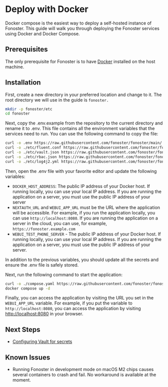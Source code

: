 # Deploy with Docker

Docker compose is the easiest way to deploy a self-hosted instance of Fonoster. This guide will walk you through deploying the Fonoster services using Docker and Docker Compose.

## Prerequisites

The only prerequisite for Fonoster is to have [Docker](https://docs.docker.com/get-docker/) installed on the host machine.

## Installation

First, create a new directory in your preferred location and change to it. The root directory we will use in the guide is `fonoster.`

```bash
mkdir -p fonoster/etc
cd fonoster
```

Next, copy the .env.example from the repository to the current directory and rename it to .env. This file contains all the environment variables that the services need to run. You can use the following command to copy the file:

```bash
curl -o .env https://raw.githubusercontent.com/fonoster/fonoster/main/.env.example
curl -o ./etc/fluent.conf https://raw.githubusercontent.com/fonoster/fonoster/main/etc/fluent.conf
curl -o ./etc/vault.json https://raw.githubusercontent.com/fonoster/fonoster/main/etc/vault.json
curl -o ./etc/rbac.json https://raw.githubusercontent.com/fonoster/fonoster/main/mods/apiserver/etc/rbac.json
curl -o ./etc/log4j2.yml https://raw.githubusercontent.com/fonoster/fonoster/main/etc/log4j2.yml
```

Then, open the .env file with your favorite editor and update the following variables:

- `DOCKER_HOST_ADDRESS`: The public IP address of your Docker host. If running locally, you can use your local IP address. If you are running the application on a server, you must use the public IP address of your server
- `NEXTAUTH_URL` and `WEBUI_APP_URL` must be the URL where the application will be accessible. For example, if you run the application locally, you can use `http://localhost:8080`. If you are running the application on a server in the cloud, you can use, for example, `https://fonoster.example.com`
- `WEBUI_TEST_PHONE_SERVER` - The public IP address of your Docker host. If running locally, you can use your local IP address. If you are running the application on a server, you must use the public IP address of your server.

In addition to the previous variables, you should update all the secrets and ensure the .env file is safely stored.

Next, run the following command to start the application:

```bash
curl -o ./compose.yaml https://raw.githubusercontent.com/fonoster/fonoster/main/compose.yaml
docker compose up -d
```

Finally, you can access the application by visiting the URL you set in the `WEBUI_APP_URL` variable. For example, if you put the variable to `http://localhost:8080`, you can access the application by visiting [http://localhost:8080](http://localhost:8080) in your browser.

## Next Steps

- [Configuring Vault for secrets](./configuring-vault.md)

## Known Issues

- Running Fonoster in development mode on macOS M2 chips causes several containers to crash and fail. No workaround is available at the moment.
